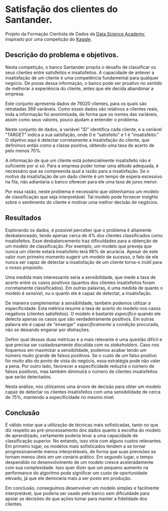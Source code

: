 # Satisfação dos clientes do Santander.
Projeto da Formação Cientista de Dados da [Data Science Academy](https://www.datascienceacademy.com.br/), inspirado por uma competição do [Kaggle](https://www.kaggle.com/c/santander-customer-satisfaction/).

## Descrição do problema e objetivos.
Nesta competição, o banco Santander propôs o desafio de classificar os seus clientes entre satisfeitos e insatisfeitos. A capacidade de antever a insatisfação de um cliente é uma competência fundamental para qualquer negócio. De posse dessa informação, o banco pode ser proativo no sentido de melhorar a experiência do cliente, antes que ele decida abandonar a empresa.

Este conjunto apresenta dados de 76020 clientes, para os quais são retratadas 369 variáveis. Como esses dados são relativos a clientes reais, toda a informação foi anonimizada, de forma que os nomes das variáveis, assim como seus valores, pouco ajudam a entender o problema.

Neste conjunto de dados, a variável "ID" identifica cada cliente, e a variável "TARGET" indica a sua satisfação, onde 0 é "satisfeito" e 1 é "insatisfeito." O objetivo aqui é detectar corretamente a insatisfação do cliente, que definimos então como a classe positiva, obtendo uma taxa de acerto de pelo menos 70%.

A informação de que um cliente está potencialmente insatisfeito não é suficiente por si só. Para a empresa poder tomar uma atitude adequada, é necessário que se compreenda qual a razão para a insatisfação. Se o motivo da insatisfação de um dado cliente é um tempo de espera excessivo na fila, não adiantaria o banco oferecer para ele uma taxa de juros menor.

Por essa razão, neste problema é necessário que obtenhamos um modelo de classificação que seja interpretável. Tal modelo pode fornecer insights sobre o sentimento do cliente e motivar uma melhor decisão de negócios.

## Resultados
Explorando os dados, é possível perceber que o problema é altamente desbalanceado, tendo apenas cerca de 4% dos clientes classificados como insatisfeitos. Esse desbalancemento traz dificuldades para a obtenção de um modelo de classificação. Por exemplo, um modelo que preveja que nunca um cliente estará insatisfeito terá 96% de acurácia. Apesar de este valor num primeiro momento sugerir um modelo de sucesso, o fato de ele nunca ser capaz de detectar a insatisfação de um cliente torna-o inútil para o nosso propósito.

Uma medida mais interessante seria a sensibilidade, que mede a taxa de acerto entre os casos positivos (quantos dos clientes insatisfeitos foram corretamente classificados). Em outras palavras, é uma medida de quanto o modelo é _sensível_, ou o quanto ele é capaz de detectar, a insatisfação.

De maneira complementar à sensibilidade, também podemos utilizar a especificidade. Esta métrica resume a taxa de acerto do modelo nos casos negativos (clientes satisfeitos). O modelo é bastante _específico_ quando ele detecta apenas os casos que são verdadeiramente positivos. Em outras palavra ele é capaz de "enxergar" _especificamente_ a condição procurada, não se deixando enganar por distrações.

Definir qual dessas duas métricas é a mais relevante é uma questão difícil e que precisa ser cuidadosamente discutida com os _stakeholders_. Caso nos foquemos em maximizar a sensibilidade, podemos acabar tendo um número muito grande de falsos positivos. Se o custo de um falso positivo for muito alto do ponto de vista do negócio, essa estratégia pode não valer a pena. Por outro lado, favorecer a especificidade reduzirá o número de falsos positivos, mas também diminuirá o número de clientes insatisfeitos que serão detectados.

Nesta análise, nós utilizamos uma árvore de decisão para obter um modelo capaz de detectar os clientes insatisfeitos com uma sensibilidade de cerca de 75%, mantendo a especificidade no mesmo nível.

## Conclusão
É válido notar que a utilização de técnicas mais sofisticadas, tanto no que diz respeito ao pré-processamento dos dados quanto à escolha do modelo de aprendizado, certamente poderia levar a uma capacidade de classificação superior. No entando, isso viria com alguns custos relevantes. Em primeiro lugar, os modelos mais sofisticados tendem a se tornar progressivamente menos interpretáveis, de forma que suas previsões se tornam menos úteis em um cenário prático. Em segundo lugar, o tempo despendido no desenvolvimento de um modelo cresce aceleradamente com sua complexidade. Isso quer dizer que um pequeno aumento na performance do algoritmo pode significar um custo de oportunidade elevado, já que ele demoraria mais a ser posto em produção.

Em conclusão, conseguimos desenvolver um modelo simples e facilmente interpretável, que poderia ser usado pelo banco sem dificuldade para apoiar as decisões de que ações tomar para manter a fidelidade dos clientes.
